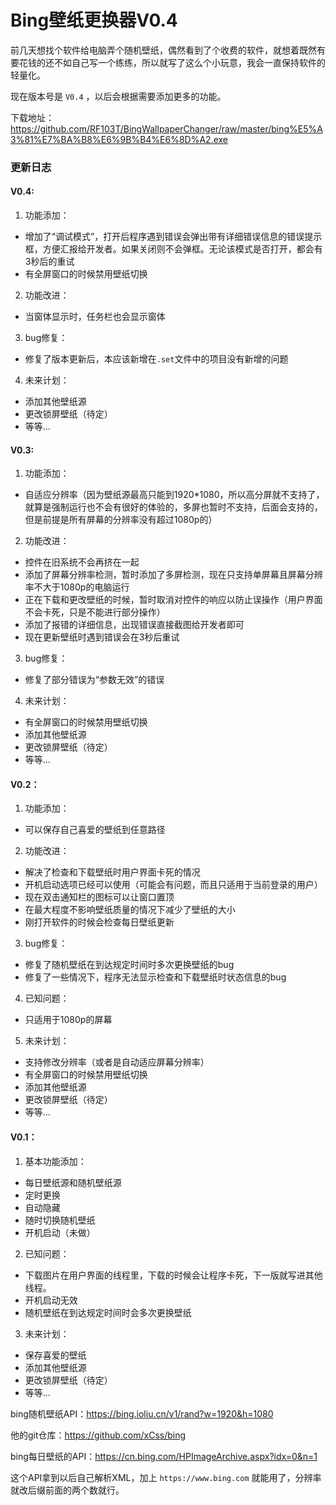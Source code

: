 # Bing壁纸更换器V0.4

前几天想找个软件给电脑弄个随机壁纸，偶然看到了个收费的软件，就想着既然有要花钱的还不如自己写一个练练，所以就写了这么个小玩意，我会一直保持软件的轻量化。

现在版本号是 `V0.4` ，以后会根据需要添加更多的功能。

下载地址：https://github.com/RF103T/BingWallpaperChanger/raw/master/bing%E5%A3%81%E7%BA%B8%E6%9B%B4%E6%8D%A2.exe

### 更新日志

#### V0.4:
1. 功能添加：
 + 增加了“调试模式”，打开后程序遇到错误会弹出带有详细错误信息的错误提示框，方便汇报给开发者。如果关闭则不会弹框。无论该模式是否打开，都会有3秒后的重试
 + 有全屏窗口的时候禁用壁纸切换
2. 功能改进：
 + 当窗体显示时，任务栏也会显示窗体
3. bug修复：
 + 修复了版本更新后，本应该新增在`.set`文件中的项目没有新增的问题
4. 未来计划：
 + 添加其他壁纸源
 + 更改锁屏壁纸（待定）
 + 等等...

#### V0.3:
1. 功能添加：
 + 自适应分辨率（因为壁纸源最高只能到1920*1080，所以高分屏就不支持了，就算是强制运行也不会有很好的体验的，多屏也暂时不支持，后面会支持的，但是前提是所有屏幕的分辨率没有超过1080p的）
2. 功能改进：
 + 控件在旧系统不会再挤在一起
 + 添加了屏幕分辨率检测，暂时添加了多屏检测，现在只支持单屏幕且屏幕分辨率不大于1080p的电脑运行
 + 正在下载和更改壁纸的时候，暂时取消对控件的响应以防止误操作（用户界面不会卡死，只是不能进行部分操作）
 + 添加了报错的详细信息，出现错误直接截图给开发者即可
 + 现在更新壁纸时遇到错误会在3秒后重试
3. bug修复：
 + 修复了部分错误为“参数无效”的错误
4. 未来计划：
 + 有全屏窗口的时候禁用壁纸切换
 + 添加其他壁纸源
 + 更改锁屏壁纸（待定）
 + 等等...

#### V0.2：
1. 功能添加：
 + 可以保存自己喜爱的壁纸到任意路径
2. 功能改进：
 + 解决了检查和下载壁纸时用户界面卡死的情况
 + 开机启动选项已经可以使用（可能会有问题，而且只适用于当前登录的用户）
 + 现在双击通知栏的图标可以让窗口置顶
 + 在最大程度不影响壁纸质量的情况下减少了壁纸的大小
 + 刚打开软件的时候会检查每日壁纸更新
3. bug修复：
 + 修复了随机壁纸在到达规定时间时多次更换壁纸的bug
 + 修复了一些情况下，程序无法显示检查和下载壁纸时状态信息的bug
4. 已知问题：
 + 只适用于1080p的屏幕
5. 未来计划：
 + 支持修改分辨率（或者是自动适应屏幕分辨率）
 + 有全屏窗口的时候禁用壁纸切换
 + 添加其他壁纸源
 + 更改锁屏壁纸（待定）
 + 等等...

#### V0.1：
1. 基本功能添加：
 + 每日壁纸源和随机壁纸源
 + 定时更换
 + 自动隐藏
 + 随时切换随机壁纸
 + 开机启动（未做）
2. 已知问题：
 + 下载图片在用户界面的线程里，下载的时候会让程序卡死，下一版就写进其他线程。
 + 开机启动无效
 + 随机壁纸在到达规定时间时会多次更换壁纸
3. 未来计划：
 + 保存喜爱的壁纸
 + 添加其他壁纸源
 + 更改锁屏壁纸（待定）
 + 等等...



bing随机壁纸API：https://bing.ioliu.cn/v1/rand?w=1920&h=1080

他的git仓库：https://github.com/xCss/bing

bing每日壁纸的API：https://cn.bing.com/HPImageArchive.aspx?idx=0&n=1

这个API拿到以后自己解析XML，加上 `https://www.bing.com` 就能用了，分辨率就改后缀前面的两个数就行。
